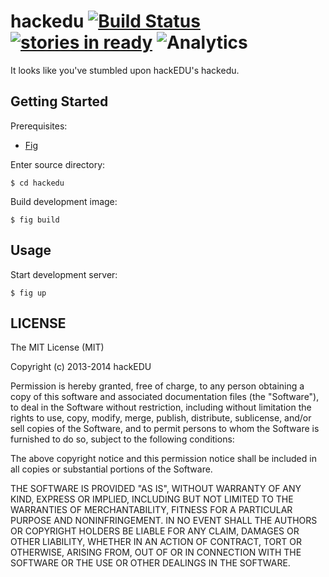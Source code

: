 # hackedu [![Build Status](https://drone.io/github.com/hackedu/hackedu/status.png)](https://drone.io/github.com/hackedu/hackedu/latest) [![stories in ready](https://badge.waffle.io/hackedu/hackedu.png?label=ready&title=ready)](https://waffle.io/hackedu/hackedu) ![Analytics](https://ga-beacon.appspot.com/UA-47724303-2/hackedu/readme?pixel)

It looks like you've stumbled upon hackEDU's hackedu.

## Getting Started

Prerequisites:

* [Fig](https://github.com/orchardup/fig)

Enter source directory:

    $ cd hackedu

Build development image:

    $ fig build

## Usage

Start development server:

    $ fig up

## LICENSE

The MIT License (MIT)

Copyright (c) 2013-2014 hackEDU

Permission is hereby granted, free of charge, to any person obtaining a copy of
this software and associated documentation files (the "Software"), to deal in
the Software without restriction, including without limitation the rights to
use, copy, modify, merge, publish, distribute, sublicense, and/or sell copies
of the Software, and to permit persons to whom the Software is furnished to do
so, subject to the following conditions:

The above copyright notice and this permission notice shall be included in all
copies or substantial portions of the Software.

THE SOFTWARE IS PROVIDED "AS IS", WITHOUT WARRANTY OF ANY KIND, EXPRESS OR
IMPLIED, INCLUDING BUT NOT LIMITED TO THE WARRANTIES OF MERCHANTABILITY,
FITNESS FOR A PARTICULAR PURPOSE AND NONINFRINGEMENT. IN NO EVENT SHALL THE
AUTHORS OR COPYRIGHT HOLDERS BE LIABLE FOR ANY CLAIM, DAMAGES OR OTHER
LIABILITY, WHETHER IN AN ACTION OF CONTRACT, TORT OR OTHERWISE, ARISING FROM,
OUT OF OR IN CONNECTION WITH THE SOFTWARE OR THE USE OR OTHER DEALINGS IN THE
SOFTWARE.

